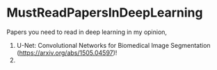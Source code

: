# MustReadPapersInDeepLearning

Papers you need to read in deep learning in my opinion, 

  1. U-Net: Convolutional Networks for Biomedical Image Segmentation (https://arxiv.org/abs/1505.04597)!
  2. 
